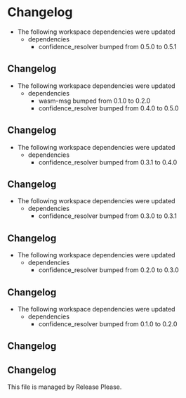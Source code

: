 # Changelog

* The following workspace dependencies were updated
  * dependencies
    * confidence_resolver bumped from 0.5.0 to 0.5.1

## Changelog

* The following workspace dependencies were updated
  * dependencies
    * wasm-msg bumped from 0.1.0 to 0.2.0
    * confidence_resolver bumped from 0.4.0 to 0.5.0

## Changelog

* The following workspace dependencies were updated
  * dependencies
    * confidence_resolver bumped from 0.3.1 to 0.4.0

## Changelog

* The following workspace dependencies were updated
  * dependencies
    * confidence_resolver bumped from 0.3.0 to 0.3.1

## Changelog

* The following workspace dependencies were updated
  * dependencies
    * confidence_resolver bumped from 0.2.0 to 0.3.0

## Changelog

* The following workspace dependencies were updated
  * dependencies
    * confidence_resolver bumped from 0.1.0 to 0.2.0

## Changelog



## Changelog

This file is managed by Release Please.
